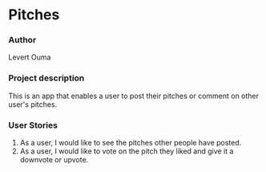 # Pitches

###  Author
Levert Ouma

### Project description
This is an app that enables a user to post their pitches or comment on other user's pitches.

### User Stories
1. As a user, I would like to see the pitches other people have posted.
2. As a user, I would like to vote on the pitch they liked and give it a downvote or upvote.
